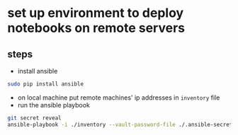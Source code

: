 # set up environment to deploy notebooks on remote servers

## steps
+ install ansible
```bash
sudo pip install ansible
```
+ on local machine put remote machines' ip addresses in `inventory` file
+ run the ansible playbook

```bash
git secret reveal
ansible-playbook -i ./inventory --vault-password-file ./.ansible-secret playbook.yml
```

